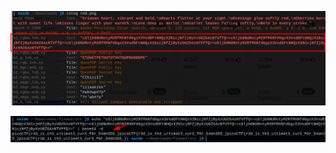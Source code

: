 ![1746263822897](image/README/1746263822897.png)


![1746263852573](image/README/1746263852573.png)

